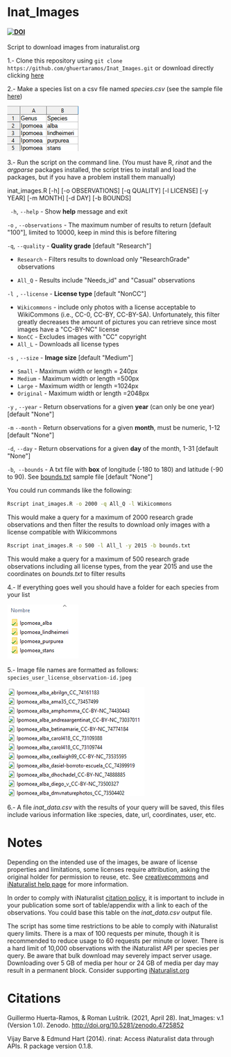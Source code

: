 # Inat_Images

#### [![DOI](https://zenodo.org/badge/DOI/10.5281/zenodo.4725852.svg)](https://doi.org/10.5281/zenodo.4725852) 

Script to download images from inaturalist.org

1.- Clone this repository using `git clone https://github.com/ghuertaramos/Inat_Images.git` or download directly clicking [here](https://github.com/ghuertaramos/Inat_Images/archive/refs/heads/master.zip)

2.- Make a species list on a csv file named *species.csv* (see the sample file [here](./species.csv))

![](./samples/list.png)

3.- Run the script on the command line. (You must have R, *rinat* and the *argparse* packages installed, the script tries to install and load the packages,  but if you have a problem install them manually) 

inat_images.R [-h] [-o OBSERVATIONS] [-q QUALITY] [-l LICENSE] [-y YEAR] [-m MONTH] [-d DAY] [-b BOUNDS]

` -h`, `--help` - Show **help** message and exit

`-o` , `--observations` - The maximum number of results to return [default "100"], limited to 10000, keep in mind this is before filtering

` -q `, `--quality`  - **Quality grade** [default "Research"]

- `Research` - Filters results to download only "ResearchGrade" observations

- `All_Q`      -  Results include "Needs_id" and "Casual"  observations

`-l `, `--license`  - **License type** [default "NonCC"]

- `Wikicommons` - include only photos with a license acceptable to WikiCommons  (i.e., CC-0, CC-BY, CC-BY-SA). Unfortunately, this filter greatly decreases the amount of pictures you can retrieve since most images have a "CC-BY-NC" license
- `NonCC` - Excludes images with "CC" copyright
- `All_L`  - Downloads all license types

`-s `, `--size`  - **Image size** [default "Medium"]

- `Small`  - Maximum width or length = 240px
- `Medium`  - Maximum width or length =500px
- `Large`  - Maximum width or length =1024px
- `Original`  - Maximum width or length =2048px

`-y` , `--year`  - Return observations for a given **year** (can only be one year) [default "None"]

`-m`  `--month` - Return observations for a given **month**, must be numeric, 1-12 [default "None"]

` -d `, `--day`   - Return observations for a given **day** of the month, 1-31 [default "None"]

` -b `,` --bounds`  - A txt file with **box** of longitude (-180 to 180) and latitude (-90 to 90). See [bounds.txt](./bounds.txt) sample file [default "None"]

You could run commands like the following:


```bash
Rscript inat_images.R -o 2000 -q All_Q -l Wikicommons
```

This would make a query for a maximum of 2000 research grade observations and then filter the results to download only images with a license compatible with Wikicommons

```bash
Rscript inat_images.R -o 500 -l All_l -y 2015 -b bounds.txt
```

This would make a query for a maximum of 500 research grade observations including all license types, from the year 2015 and use the coordinates on *bounds.txt* to filter results 

4.- If everything goes well you should have a folder for each species from your list

![](./samples/folders.png)

5.- Image file names are formatted as follows: `species_user_license_observation-id.jpeg`

![](./samples/images.png)

6.- A file *inat_data.csv* with the results of your query will be saved, this files include various information like :species, date, url, coordinates, user, etc.

# Notes


Depending on the intended use of the images, be aware of license properties and limitations, some licenses require attribution, asking the original holder for permission to reuse, etc. See [creativecommons]( https://creativecommons.org/licenses/?lang=en) and [iNaturalist help page](https://www.inaturalist.org/pages/help)  for more information.

In order to comply with iNaturalist [citation policy](https://www.inaturalist.org/pages/help#cite), it is important to include in your publication some sort of table/appendix with a link to each of the  observations. You could base this table on the *inat_data.csv* output file.

The script has some time restrictions to be able to comply with iNaturalist query limits. There is a  max of 100 requests per minute,  though it is recommended to reduce usage to 60 requests per minute or lower. There is a hard limit of 10,000 observations with the iNaturalist API per species per query.  Be aware that bulk download may severely impact server usage.  Downloading over 5 GB of media per hour or 24 GB of media per day may  result in a permanent block. Consider supporting [iNaturalist.org](https://www.inaturalist.org/donate?utm_medium=web&utm_source=iNaturalist)


# Citations

Guillermo Huerta-Ramos, & Roman Luštrik.  (2021, April 28). Inat_Images: v.1 (Version 1.0). Zenodo.  http://doi.org/10.5281/zenodo.4725852

Vijay Barve & Edmund Hart (2014). rinat: Access iNaturalist data through APIs. R package version 0.1.8.